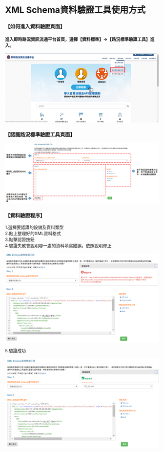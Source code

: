 # XML Schema資料驗證工具使用方式

### 【如何進入資料驗證頁面】

#### 進入即時路況資訊流通平台首頁，選擇【資料標準】-&gt;【路況標準驗證工具】進入。

![](../.gitbook/assets/image%20%28108%29.png)

### 【認識路況標準驗證工具頁面】

![](../.gitbook/assets/image%20%2819%29.png)

### 【資料驗證程序】

1.選擇要認證的設備及資料類型  
2.貼上整理好的XML資料格式  
3.點擊認證按鈕  
4.驗證失敗會說明哪一處的資料填寫錯誤，依照說明修正  


![](../.gitbook/assets/image%20%2891%29.png)

5.‌驗證成功

![](../.gitbook/assets/image%20%28107%29.png)

